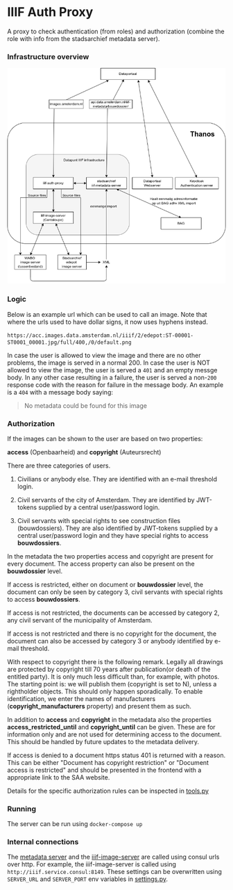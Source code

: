 # IIIF Auth Proxy
A proxy to check authentication (from roles) and authorization (combine the role with info from the 
stadsarchief metadata server).

### Infrastructure overview

![The infrastructure](iiif_infrastructure_v5.png)

### Logic

Below is an example url which can be used to call an image. Note that where the urls used to have dollar signs, it 
now uses hyphens instead. 

    https://acc.images.data.amsterdam.nl/iiif/2/edepot:ST-00001-ST0001_00001.jpg/full/400,/0/default.png

In case the user is allowed to view the image and there are no other problems, the image is served in a normal 200.
In case the user is NOT allowed to view the image, the user is served a `401` and an empty messge body.
In any other case resulting in a failure, the user is served a non-`200` response code with the reason for failure 
in the message body. An example is a `404` with a message body saying:

> No metadata could be found for this image

### Authorization

If the images can be shown to the user are based on two properties:

**access** (Openbaarheid)  and **copyright** (Auteursrecht)

There are three categories of users.

1) Civilians or anybody else. They are identified with an e-mail threshold login.

2) Civil servants of the city of Amsterdam. They are identified by JWT-tokens supplied by a central user/password login. 

3) Civil servants with special rights to see construction files (bouwdossiers). They are also identified by JWT-tokens supplied by a central user/password login and they have 
   special rights to access **bouwdossiers**.

In the metadata the two properties access and copyright are present for every document. The access property can also be present on the **bouwdossier** level.

If access is restricted, either on document or **bouwdossier** level, the document can only be seen by category 3, civil servants with special rights to access **bouwdossiers**.

If access is not restricted, the documents can be accessed by category 2, any civil servant of the municipality of Amsterdam.

If access is not restricted and there is no copyright for the document, the document can also be accessed by category 3 or
anybody identified by e-mail threshold.

With respect to copyright there is the following remark. Legally all drawings are protected by copyright till 70 years after publication(or death of the entitled party).
It is only much less difficult than, for example, with photos. The starting point is: we will publish them (copyright is set to N), unless a rightholder objects.
This should only happen sporadically. To enable identification, we enter the names of manufacturers (**copyright_manufacturers** property) and present them as such.

In addition to **access** and **copyright** in the metadata also the properties **access_restricted_until** and **copyright_until** can be given. These are for information
only and are not used for determining access to the document. This should be handled by future updates to the metadata delivery.

If access is denied to a document https status 401 is returned with a reason. This can be either "Document has copyright restriction" or "Document access is restricted"
and should be presented in the frontend with a appropriate link to the SAA website.

Details for the specific authorization rules can be inspected in [tools.py](src/iiif/tools.py)

### Running

The server can be run using `docker-compose up`

### Internal connections
The [metadata server](https://github.com/Amsterdam/stadsarchief) and the 
[iiif-image-server](https://github.com/Amsterdam/iiif-image-server) are called using consul urls over http. For 
example, the iiif-image-server is called using `http://iiif.service.consul:8149`. These settings can be overwritten 
using `SERVER_URL` and `SERVER_PORT` env variables in [settings.py](src/main/settings.py). 
